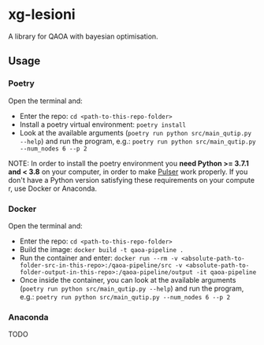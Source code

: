 # xg-lesioni

A library for QAOA with bayesian optimisation.

## Usage

### Poetry

Open the terminal and:
- Enter the repo: ```cd <path-to-this-repo-folder>```
- Install a poetry virtual environment: ```poetry install```
- Look at the available arguments (```poetry run python src/main_qutip.py --help```) and run the program, e.g.: ```poetry run python src/main_qutip.py --num_nodes 6 --p 2```

NOTE: In order to install the poetry environment you **need Python >= 3.7.1 and < 3.8** on your computer, in order to make [Pulser](https://pypi.org/project/pulser/) work properly. If you don't have a Python version satisfying these requirements on your compute r, use Docker or Anaconda.

### Docker

Open the terminal and:
- Enter the repo: ```cd <path-to-this-repo-folder>```
- Build the image: ```docker build -t qaoa-pipeline .```
- Run the container and enter: ```docker run --rm -v <absolute-path-to-folder-src-in-this-repo>:/qaoa-pipeline/src -v <absolute-path-to-folder-output-in-this-repo>:/qaoa-pipeline/output -it qaoa-pipeline```
- Once inside the container, you can look at the available arguments (```poetry run python src/main_qutip.py --help```) and run the program, e.g.: ```poetry run python src/main_qutip.py --num_nodes 6 --p 2```

### Anaconda
TODO
